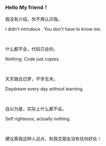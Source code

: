 ### Hello My friend！



我没有介绍，你不用认识我。

I didn't introduce . You don't have to know me.

<br/>

什么都不会，代码只会抄。

Nothing. Code just copies.

<br/>

天天做白日梦，不学无术。

Daydream every day without learning.

<br/>

自以为是，实际上什么都不会。

Self righteous, actually nothing.

<br/>

建议离我这种人远点，和我交朋友没有任何好处！
